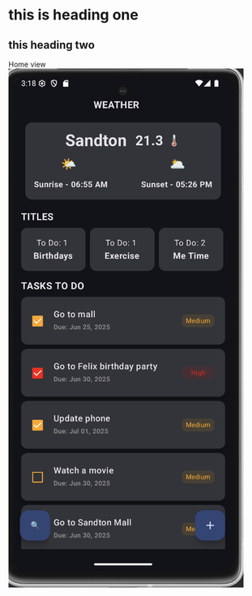 

# this is heading one
## this heading two

Home view ![](https://github.com/NathiGlucode/ToDoListApp/blob/main/Screenshot%202025-06-24%20at%2015.18.57.png)
